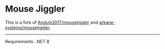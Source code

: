 # Mouse Jiggler
This is a fork of [Anduin2017/mousejiggler](https://github.com/Anduin2017/mousejiggler) and [arkane-systems/mousejiggler](https://github.com/arkane-systems/mousejiggler).

---
Requirements: .NET 8
